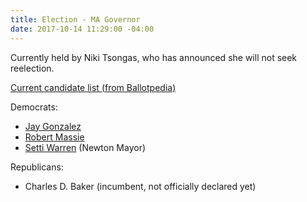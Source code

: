 ```yaml
---
title: Election - MA Governor
date: 2017-10-14 11:29:00 -04:00
---
```


Currently held by Niki Tsongas, who has announced she will not seek reelection. 

[Current candidate list (from Ballotpedia)](https://ballotpedia.org/Massachusetts_gubernatorial_and_lieutenant_gubernatorial_election,_2018)

Democrats:
* [Jay Gonzalez](http://jay4ma.com/)
* [Robert Massie](https://www.bobmassie2018.com/)
* [Setti Warren](http://settiwarren.com/) (Newton Mayor)

Republicans:
* Charles D. Baker (incumbent, not officially declared yet)
